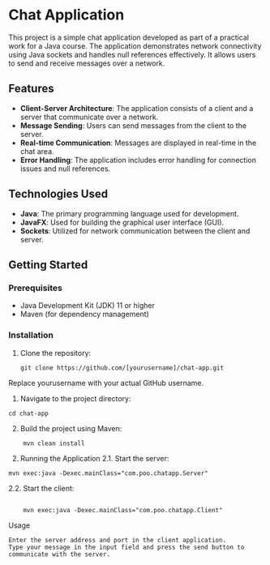 # Chat Application

This project is a simple chat application developed as part of a practical work for a Java course. The application demonstrates network connectivity using Java sockets and handles null references effectively. It allows users to send and receive messages over a network.

## Features

- **Client-Server Architecture**: The application consists of a client and a server that communicate over a network.
- **Message Sending**: Users can send messages from the client to the server.
- **Real-time Communication**: Messages are displayed in real-time in the chat area.
- **Error Handling**: The application includes error handling for connection issues and null references.

## Technologies Used

- **Java**: The primary programming language used for development.
- **JavaFX**: Used for building the graphical user interface (GUI).
- **Sockets**: Utilized for network communication between the client and server.

## Getting Started

### Prerequisites

- Java Development Kit (JDK) 11 or higher
- Maven (for dependency management)

### Installation

1. Clone the repository:
   ```
   git clone https://github.com/[yourusername]/chat-app.git
   ```
Replace yourusername with your actual GitHub username.
1. Navigate to the project directory:
```
cd chat-app
```
2. Build the project using Maven:
```
    mvn clean install
```
2. Running the Application
2.1. Start the server:
    
```
mvn exec:java -Dexec.mainClass="com.poo.chatapp.Server"
```
2.2. Start the client:
```

    mvn exec:java -Dexec.mainClass="com.poo.chatapp.Client"
```
Usage

    Enter the server address and port in the client application.
    Type your message in the input field and press the send button to communicate with the server.
   
